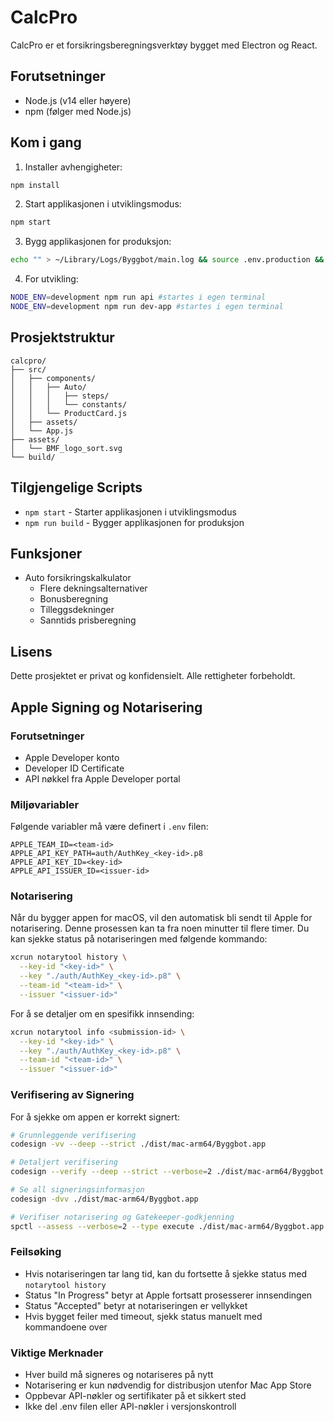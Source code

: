 # CalcPro

CalcPro er et forsikringsberegningsverktøy bygget med Electron og React.

## Forutsetninger

- Node.js (v14 eller høyere)
- npm (følger med Node.js)

## Kom i gang

1. Installer avhengigheter:

```bash
npm install
```

2. Start applikasjonen i utviklingsmodus:

```bash
npm start
```

3. Bygg applikasjonen for produksjon:

```bash
echo "" > ~/Library/Logs/Byggbot/main.log && source .env.production && export GH_TOKEN=$(grep GH_TOKEN .env | cut -d '=' -f2) && NODE_ENV=production npm run build
```

4. For utvikling:

```bash
NODE_ENV=development npm run api #startes i egen terminal
NODE_ENV=development npm run dev-app #startes i egen terminal
```

## Prosjektstruktur

```
calcpro/
├── src/
│   ├── components/
│   │   ├── Auto/
│   │   │   ├── steps/
│   │   │   └── constants/
│   │   └── ProductCard.js
│   ├── assets/
│   └── App.js
├── assets/
│   └── BMF_logo_sort.svg
└── build/
```

## Tilgjengelige Scripts

- `npm start` - Starter applikasjonen i utviklingsmodus
- `npm run build` - Bygger applikasjonen for produksjon

## Funksjoner

- Auto forsikringskalkulator
  - Flere dekningsalternativer
  - Bonusberegning
  - Tilleggsdekninger
  - Sanntids prisberegning

## Lisens

Dette prosjektet er privat og konfidensielt. Alle rettigheter forbeholdt.

## Apple Signing og Notarisering

### Forutsetninger
- Apple Developer konto
- Developer ID Certificate
- API nøkkel fra Apple Developer portal

### Miljøvariabler
Følgende variabler må være definert i `.env` filen:
```env
APPLE_TEAM_ID=<team-id>
APPLE_API_KEY_PATH=auth/AuthKey_<key-id>.p8
APPLE_API_KEY_ID=<key-id>
APPLE_API_ISSUER_ID=<issuer-id>
```

### Notarisering
Når du bygger appen for macOS, vil den automatisk bli sendt til Apple for notarisering. Denne prosessen kan ta fra noen minutter til flere timer. Du kan sjekke status på notariseringen med følgende kommando:

```bash
xcrun notarytool history \
  --key-id "<key-id>" \
  --key "./auth/AuthKey_<key-id>.p8" \
  --team-id "<team-id>" \
  --issuer "<issuer-id>"
```

For å se detaljer om en spesifikk innsending:
```bash
xcrun notarytool info <submission-id> \
  --key-id "<key-id>" \
  --key "./auth/AuthKey_<key-id>.p8" \
  --team-id "<team-id>" \
  --issuer "<issuer-id>"
```

### Verifisering av Signering
For å sjekke om appen er korrekt signert:
```bash
# Grunnleggende verifisering
codesign -vv --deep --strict ./dist/mac-arm64/Byggbot.app

# Detaljert verifisering
codesign --verify --deep --strict --verbose=2 ./dist/mac-arm64/Byggbot.app

# Se all signeringsinformasjon
codesign -dvv ./dist/mac-arm64/Byggbot.app

# Verifiser notarisering og Gatekeeper-godkjenning
spctl --assess --verbose=2 --type execute ./dist/mac-arm64/Byggbot.app
```

### Feilsøking
- Hvis notariseringen tar lang tid, kan du fortsette å sjekke status med `notarytool history`
- Status "In Progress" betyr at Apple fortsatt prosesserer innsendingen
- Status "Accepted" betyr at notariseringen er vellykket
- Hvis bygget feiler med timeout, sjekk status manuelt med kommandoene over

### Viktige Merknader
- Hver build må signeres og notariseres på nytt
- Notarisering er kun nødvendig for distribusjon utenfor Mac App Store
- Oppbevar API-nøkler og sertifikater på et sikkert sted
- Ikke del .env filen eller API-nøkler i versjonskontroll
